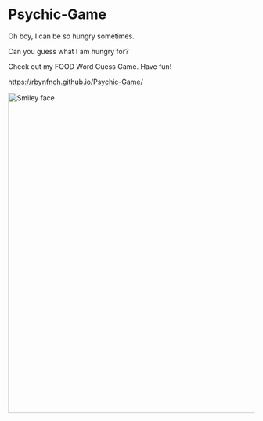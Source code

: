 # Psychic-Game

Oh boy, I can be so hungry sometimes.

Can you guess what I am hungry for?

Check out my FOOD Word Guess Game. Have fun!

https://rbynfnch.github.io/Psychic-Game/

<img src="https://rbynfnch.github.io/Psychic-Game/assets/images/Capture.PNG" alt="Smiley face" height="654" width="1006">
